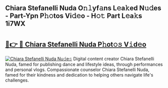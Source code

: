 ## Chiara Stefanelli Nuda O𝚗𝚕yf𝚊ns L𝚎a𝚔ed N𝚞𝚍es - Part-Ypn P𝚑𝚘tos Vi𝚍𝚎o - H𝚘𝚝 Part L𝚎a𝚔s 1i7WX

# <h2><a href="http://kfc632.oniu.top/?m=Chiara+Stefanelli+Nuda">🔗👉 🔴 Chiara Stefanelli Nuda P𝚑ot𝚘𝚜 V𝚒d𝚎o</a></h2>

[![Chiara Stefanelli Nuda Nu𝚍e𝚜](https://i.imgur.com/0qMVB7G.gif)](http://kfc632.oniu.top/?m=Chiara+Stefanelli+Nuda)
Digital content creator Chiara Stefanelli Nuda, famed for publishing dance and lifestyle ideas, through performances and personal vlogs. Compassionate counselor Chiara Stefanelli Nuda, famed for their kindness and dedication to helping others navigate life's challenges.  

